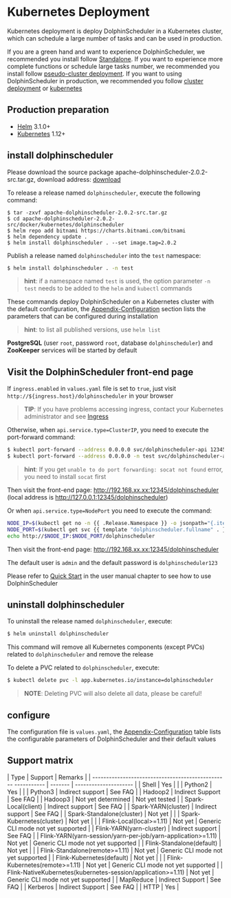 # Kubernetes Deployment

Kubernetes deployment is deploy DolphinScheduler in a Kubernetes cluster, which can schedule a large number of tasks and can be used in production.

If you are a green hand and want to experience DolphinScheduler, we recommended you install follow [Standalone](standalone.md). If you want to experience more complete functions or schedule large tasks number, we recommended you install follow [pseudo-cluster deployment](pseudo-cluster.md). If you want to using DolphinScheduler in production, we recommended you follow [cluster deployment](cluster.md) or [kubernetes](kubernetes.md)


## Production preparation

 - [Helm](https://helm.sh/) 3.1.0+
 - [Kubernetes](https://kubernetes.io/) 1.12+

## install dolphinscheduler

Please download the source package apache-dolphinscheduler-2.0.2-src.tar.gz, download address: [download](/zh-cn/download/download.html)

To release a release named `dolphinscheduler`, execute the following command:

````
$ tar -zxvf apache-dolphinscheduler-2.0.2-src.tar.gz
$ cd apache-dolphinscheduler-2.0.2-src/docker/kubernetes/dolphinscheduler
$ helm repo add bitnami https://charts.bitnami.com/bitnami
$ helm dependency update .
$ helm install dolphinscheduler . --set image.tag=2.0.2
````

Publish a release named `dolphinscheduler` into the `test` namespace:

```bash
$ helm install dolphinscheduler . -n test
````
> **hint**: if a namespace named `test` is used, the option parameter `-n test` needs to be added to the `helm` and `kubectl` commands

These commands deploy DolphinScheduler on a Kubernetes cluster with the default configuration, the [Appendix-Configuration](#appendix-configuration) section lists the parameters that can be configured during installation

> **hint**: to list all published versions, use `helm list`

**PostgreSQL** (user `root`, password `root`, database `dolphinscheduler`) and **ZooKeeper** services will be started by default

## Visit the DolphinScheduler front-end page

If `ingress.enabled` in `values.yaml` file is set to `true`, just visit `http://${ingress.host}/dolphinscheduler` in your browser

> **TIP**: If you have problems accessing ingress, contact your Kubernetes administrator and see [Ingress](https://kubernetes.io/docs/concepts/services-networking/ingress/)

Otherwise, when `api.service.type=ClusterIP`, you need to execute the port-forward command:

```bash
$ kubectl port-forward --address 0.0.0.0 svc/dolphinscheduler-api 12345:12345
$ kubectl port-forward --address 0.0.0.0 -n test svc/dolphinscheduler-api 12345:12345 # use the test namespace
````

> **hint**: If you get `unable to do port forwarding: socat not found` error, you need to install `socat` first

Then visit the front-end page: http://192.168.xx.xx:12345/dolphinscheduler (local address is http://127.0.0.1:12345/dolphinscheduler)

Or when `api.service.type=NodePort` you need to execute the command:

```bash
NODE_IP=$(kubectl get no -n {{ .Release.Namespace }} -o jsonpath="{.items[0].status.addresses[0].address}")
NODE_PORT=$(kubectl get svc {{ template "dolphinscheduler.fullname" . }}-api -n {{ .Release.Namespace }} -o jsonpath="{.spec.ports[0].nodePort}")
echo http://$NODE_IP:$NODE_PORT/dolphinscheduler
````

Then visit the front-end page: http://192.168.xx.xx:12345/dolphinscheduler

The default user is `admin` and the default password is `dolphinscheduler123`

Please refer to [Quick Start](/zh-cn/docs/2.0.2/user_doc/guide/quick-start.html) in the user manual chapter to see how to use DolphinScheduler

## uninstall dolphinscheduler

To uninstall the release named `dolphinscheduler`, execute:

```bash
$ helm uninstall dolphinscheduler
````

This command will remove all Kubernetes components (except PVCs) related to `dolphinscheduler` and remove the release

To delete a PVC related to `dolphinscheduler`, execute:

```bash
$ kubectl delete pvc -l app.kubernetes.io/instance=dolphinscheduler
````

> **NOTE**: Deleting PVC will also delete all data, please be careful!

## configure

The configuration file is `values.yaml`, the [Appendix-Configuration](#appendix-configuration) table lists the configurable parameters of DolphinScheduler and their default values

## Support matrix

| Type | Support | Remarks |
| ------------------------------------------------- ----------- | ------- | --------------------- |
| Shell | Yes | |
| Python2 | Yes | |
| Python3 | Indirect support | See FAQ |
| Hadoop2 | Indirect Support | See FAQ |
| Hadoop3 | Not yet determined | Not yet tested |
| Spark-Local(client) | Indirect support | See FAQ |
| Spark-YARN(cluster) | Indirect support | See FAQ |
| Spark-Standalone(cluster) | Not yet | |
| Spark-Kubernetes(cluster) | Not yet | |
| Flink-Local(local>=1.11) | Not yet | Generic CLI mode not yet supported |
| Flink-YARN(yarn-cluster) | Indirect support | See FAQ |
| Flink-YARN(yarn-session/yarn-per-job/yarn-application>=1.11) | Not yet | Generic CLI mode not yet supported |
| Flink-Standalone(default) | Not yet | |
| Flink-Standalone(remote>=1.11) | Not yet | Generic CLI mode not yet supported |
| Flink-Kubernetes(default) | Not yet | |
| Flink-Kubernetes(remote>=1.11) | Not yet | Generic CLI mode not yet supported |
| Flink-NativeKubernetes(kubernetes-session/application>=1.11) | Not yet | Generic CLI mode not yet supported |
| MapReduce | Indirect Support | See FAQ |
| Kerberos | Indirect Support | See FAQ |
| HTTP | Yes |
